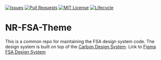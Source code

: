 <!-- Project Shields -->

[![Issues](https://img.shields.io/github/issues/bcgov/nr-fsa-theme)](/../../issues)
[![Pull Requests](https://img.shields.io/github/issues-pr/bcgov/nr-fsa-theme)](/../../pulls)
[![MIT License](https://img.shields.io/github/license/bcgov/nr-fsa-theme.svg)](/LICENSE.md)
[![Lifecycle](https://img.shields.io/badge/Lifecycle-Experimental-339999)](https://github.com/bcgov/repomountie/blob/master/doc/lifecycle-badges.md)

# **NR-FSA-Theme**

This is a common repo for maintaining the FSA design system code. The design system is built on top of the [Carbon Design System](https://carbondesignsystem.com). Link to [Figma FSA Design System](https://www.figma.com/file/KDXuYanyOsBCM5vpPmNvGf/FSA-Design-System?node-id=58-2763&t=Xj2VFLJE3BlUdkds-0)
